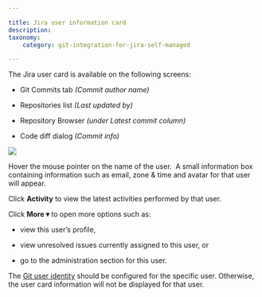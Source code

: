 ```yaml
---

title: Jira user information card
description:
taxonomy:
    category: git-integration-for-jira-self-managed

---
```

The Jira user card is available on the following screens:

*   Git Commits tab _(Commit author name)_

*   Repositories list _(Last updated by)_

*   Repository Browser _(under Latest commit column)_

*   Code diff dialog _(Commit info)_


![](https://bigbrassband.atlassian.net/wiki/download/thumbnails/1930398841/jira-user-card-example.png?version=1&modificationDate=1630642908356&cacheVersion=1&api=v2&width=340&height=223)

Hover the mouse pointer on the name of the user.  A small information box containing information such as email, zone & time and avatar for that user will appear.

Click **Activity** to view the latest activities performed by that user.

Click **More ▾** to open more options such as:

*   view this user’s profile,

*   view unresolved issues currently assigned to this user, or

*   go to the administration section for this user.

<div class="bbb-callout bbb--note">
    <div class="irow">
    <div class="ilogobox">
        <span class="logoimg"></span>
    </div>
    <div class="imsgbox">
        The <a href='/git-integration-for-jira-self-managed/git-user-identity/'>Git user identity</a> should be configured for the specific user. Otherwise, the user card information will not be displayed for that user.
    </div>
    </div>
</div>

